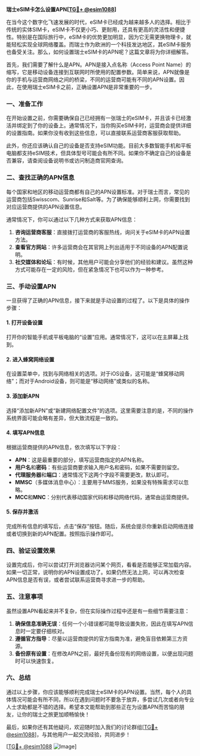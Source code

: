 **瑞士eSIM卡怎么设置APN[[TG💪+ @esim1088](https://t.me/s/esim1088)]**

在当今这个数字化飞速发展的时代，eSIM卡已经成为越来越多人的选择。相比于传统的实体SIM卡，eSIM卡不仅更小巧、更耐用，还具有更高的灵活性和便捷性。特别是在国际旅行中，eSIM卡的优势更加明显，因为它无需更换物理卡，就能轻松实现全球网络覆盖。而瑞士作为欧洲的一个科技发达地区，其eSIM卡服务也备受关注。那么，如何设置瑞士eSIM卡的APN呢？这篇文章将为你详细解答。

首先，我们需要了解什么是APN。APN是接入点名称（Access Point Name）的缩写，它是移动设备连接到互联网时所使用的配置参数。简单来说，APN就像是你的手机与运营商网络之间的桥梁，不同的运营商可能有不同的APN设置。因此，在使用瑞士eSIM卡之前，正确设置APN是非常重要的一步。

### 一、准备工作

在开始设置之前，你需要确保自己已经拥有一张瑞士的eSIM卡，并且该卡已经激活并绑定到了你的设备上。通常情况下，当你购买eSIM卡时，运营商会提供详细的设置指南。如果你没有收到这些信息，可以直接联系运营商客服获取帮助。

此外，你还应该确认自己的设备是否支持eSIM功能。目前大多数智能手机和平板电脑都支持eSIM技术，但具体型号可能会有所不同。如果你不确定自己的设备是否兼容，请查阅设备说明书或访问制造商官网查询。

### 二、查找正确的APN信息

每个国家和地区的移动运营商都有自己的APN设置标准。对于瑞士而言，常见的运营商包括Swisscom、Sunrise和Salt等。为了确保能够顺利上网，你需要找到对应运营商提供的APN设置信息。

通常情况下，你可以通过以下几种方式来获取APN信息：

1. **咨询运营商客服**：直接拨打运营商的客服热线，询问关于eSIM卡的APN设置方法。
2. **查看官方网站**：许多运营商会在其官网上列出适用于不同设备的APN配置说明。
3. **社交媒体和论坛**：有时候，其他用户可能会分享他们的经验和建议。虽然这种方式可能存在一定的风险，但在紧急情况下也可以作为一种参考。

### 三、手动设置APN

一旦获得了正确的APN信息，接下来就是手动设置的过程了。以下是具体的操作步骤：

#### 1. 打开设备设置
打开你的智能手机或平板电脑的“设置”应用。通常情况下，这可以在主屏幕上找到。

#### 2. 进入蜂窝网络设置
在设置菜单中，找到与网络相关的选项。对于iOS设备，这可能是“蜂窝移动网络”；而对于Android设备，则可能是“移动网络”或类似的名称。

#### 3. 添加新APN
选择“添加新APN”或“新建网络配置文件”的选项。这里需要注意的是，不同的操作系统界面可能会略有差异，但大致流程是一致的。

#### 4. 填写APN信息
根据运营商提供的APN信息，依次填写以下字段：
- **APN**：这是最重要的部分，填写运营商指定的APN名称。
- **用户名**和**密码**：有些运营商要求输入用户名和密码，如果不需要则留空。
- **代理服务器**和**端口**：通常情况下这两个字段不需要更改，默认即可。
- **MMSC**（多媒体消息中心）：主要用于MMS服务，如果没有特殊需求可以忽略。
- **MCC**和**MNC**：分别代表移动国家代码和移动网络代码，通常由运营商提供。

#### 5. 保存并激活
完成所有信息的填写后，点击“保存”按钮。随后，系统会提示你重新启动网络连接或者切换到新的APN配置。按照指示操作即可。

### 四、验证设置效果

设置完成后，你可以尝试打开浏览器访问某个网页，看看是否能够正常加载内容。如果一切正常，说明你的APN设置成功了。如果仍然无法上网，可以再次检查APN信息是否有误，或者尝试联系运营商寻求进一步的帮助。

### 五、注意事项

虽然设置APN看起来并不复杂，但在实际操作过程中还是有一些细节需要注意：

1. **确保信息准确无误**：任何一个小错误都可能导致设置失败，因此在填写APN信息时一定要仔细核对。
2. **遵循官方指导**：尽量以运营商提供的官方指南为准，避免盲目依赖第三方资源。
3. **备份原有设置**：在修改APN之前，最好先备份现有的网络设置，以便出现问题时可以快速恢复。

### 六、总结

通过以上步骤，你应该能够顺利完成瑞士eSIM卡的APN设置。当然，每个人的具体情况可能会有所不同，所以在遇到问题时不要急于放弃，多尝试几次或者向专业人士求助都是不错的选择。希望本文能帮助到那些正在为设置APN而苦恼的朋友，让你的瑞士之旅更加顺畅愉快！

最后，如果你还有其他疑问，欢迎随时加入我们的讨论群组[[TG💪+ @esim1088](https://t.me/s/esim1088)]，与其他用户一起交流经验，共同进步！

[[TG💪+ @esim1088](https://t.me/s/esim1088) ![Image](https://i.postimg.cc/4NQfJmqS/Snipaste-2025-05-13-00-14-12.png)]